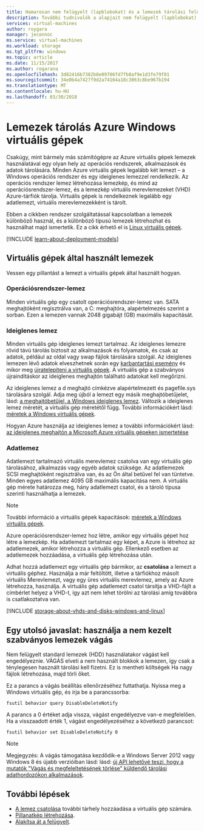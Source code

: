 ```yaml
---
title: Hamarosan nem felügyelt (lapblobokat) és a lemezek tárolási felügyelt Microsoft Azure Windows virtuális gépek |} Microsoft Docs
description: További tudnivalók a alapjait nem felügyelt (lapblobokat) és a felügyelt Windows virtuális gépek Azure-lemezeket tároló.
services: virtual-machines
author: roygara
manager: jeconnoc
ms.service: virtual-machines
ms.workload: storage
ms.tgt_pltfrm: windows
ms.topic: article
ms.date: 11/15/2017
ms.author: rogarana
ms.openlocfilehash: 3d82416b7382b8e09706fd7fb8af9e1d3fe79f01
ms.sourcegitcommit: 34e0b4a7427f9d2a74164a18c3063c8be967b194
ms.translationtype: MT
ms.contentlocale: hu-HU
ms.lasthandoff: 03/30/2018
---
```

# <a name="about-disks-storage-for-azure-windows-vms"></a>Lemezek tárolás Azure Windows virtuális gépek
Csakúgy, mint bármely más számítógépre az Azure virtuális gépek lemezek használatával egy olyan hely az operációs rendszerek, alkalmazások és adatok tárolására. Minden Azure virtuális gépek legalább két lemezt – a Windows operációs rendszer és egy ideiglenes lemezzel rendelkezik. Az operációs rendszer lemez létrehozása lemezkép, és mind az operációsrendszer-lemez, és a lemezkép virtuális merevlemezeket (VHD) Azure-tárfiók tárolja. Virtuális gépek is rendelkeznek legalább egy adatlemezt, virtuális merevlemezekként is tárolt. 

Ebben a cikkben rendszer szolgáltatással kapcsolatban a lemezek különböző használ, és a különböző típusú lemezek létrehozhat és használhat majd ismertetik. Ez a cikk érhető el is [Linux virtuális gépek](../linux/about-disks-and-vhds.md).

[!INCLUDE [learn-about-deployment-models](../../../includes/learn-about-deployment-models-both-include.md)]

## <a name="disks-used-by-vms"></a>Virtuális gépek által használt lemezek

Vessen egy pillantást a lemezt a virtuális gépek által használt hogyan.

### <a name="operating-system-disk"></a>Operációsrendszer-lemez
Minden virtuális gép egy csatolt operációsrendszer-lemez van. SATA meghajtóként regisztrálva van, a C: meghajtóra, alapértelmezés szerint a sorban. Ezen a lemezen vannak 2048 gigabájt (GB) maximális kapacitását. 

### <a name="temporary-disk"></a>Ideiglenes lemez
Minden virtuális gép ideiglenes lemezt tartalmaz. Az ideiglenes lemezre rövid távú tárolás biztosít az alkalmazások és folyamatok, és csak az adatok, például az oldal vagy swap fájlok tárolására szolgál. Az ideiglenes lemezen lévő adatok elveszhetnek során egy [karbantartási esemény](manage-availability.md?toc=%2fazure%2fvirtual-machines%2fwindows%2ftoc.json#understand-vm-reboots---maintenance-vs-downtime) és mikor meg [újratelepíteni a virtuális gépek](redeploy-to-new-node.md?toc=%2fazure%2fvirtual-machines%2fwindows%2ftoc.json). A virtuális gép a szabványos újraindításkor az ideiglenes meghajtón található adatokat kell megőrizni.

Az ideiglenes lemez a d meghajtó címkézve alapértelmezett és pagefile.sys tárolására szolgál. Adja meg újból a lemezt egy másik meghajtóbetűjelet, lásd: [a meghajtóbetűjel, a Windows ideiglenes lemez](change-drive-letter.md). Változik a ideiglenes lemez méretét, a virtuális gép méretétől függ. További információkért lásd: [méretek a Windows virtuális gépek](sizes.md).

Hogyan Azure használja az ideiglenes lemez a további információkért lásd: [az ideiglenes meghajtón a Microsoft Azure virtuális gépeken ismertetése](https://blogs.msdn.microsoft.com/mast/2013/12/06/understanding-the-temporary-drive-on-windows-azure-virtual-machines/)


### <a name="data-disk"></a>Adatlemez
Adatlemezt tartalmazó virtuális merevlemez csatolva van egy virtuális gép tárolásához, alkalmazás vagy egyéb adatok szüksége. Az adatlemezek SCSI meghajtóként regisztrálva van, és az Ön által betűvel fel van tüntetve. Minden egyes adatlemez 4095 GB maximális kapacitása nem. A virtuális gép mérete határozza meg, hány adatlemezt csatol, és a tároló típusa szerinti használhatja a lemezek.

> [!NOTE]
> További információ a virtuális gépek kapacitások: [méretek a Windows virtuális gépek](sizes.md).
> 

Azure operációsrendszer-lemez hoz létre, amikor egy virtuális gépet hoz létre a lemezkép. Ha adatlemezt tartalmaz egy képet, a Azure is létrehoz az adatlemezek, amikor létrehozza a virtuális gép. Ellenkező esetben az adatlemezek hozzáadása, a virtuális gép létrehozása után.

Adhat hozzá adatlemezt egy virtuális gép bármikor, az **csatolása** a lemezt a virtuális géphez. Használja a már feltöltött, illetve a tárfiókhoz másolt virtuális Merevlemezt, vagy egy üres virtuális merevlemez, amely az Azure létrehozza, használja. A virtuális gép adatlemezt csatol társítja a VHD-fájlt a címbérlet helyez a VHD-t, így azt nem lehet törölni az tárolási amíg továbbra is csatlakoztatva van.


[!INCLUDE [storage-about-vhds-and-disks-windows-and-linux](../../../includes/storage-about-vhds-and-disks-windows-and-linux.md)]

## <a name="one-last-recommendation-use-trim-with-unmanaged-standard-disks"></a>Egy utolsó javaslat: használja a nem kezelt szabványos lemezek vágás 

Nem felügyelt standard lemezek (HDD) használatakor vágást kell engedélyeznie. VÁGÁS elveti a nem használt blokkok a lemezen, így csak a ténylegesen használt tárolási kell fizetni. Ez is mentheti költségek Ha nagy fájlok létrehozása, majd törli őket. 

Ez a parancs a vágás beállítás ellenőrzéséhez futtathatja. Nyissa meg a Windows virtuális gép, és írja be a parancssorba:


```
fsutil behavior query DisableDeleteNotify
```

A parancs a 0 értéket adja vissza, vágást engedélyezve van-e megfelelően. Ha a visszaadott érték 1, vágást engedélyezéséhez a következő parancsot:

```
fsutil behavior set DisableDeleteNotify 0
```

> [!NOTE]
> Megjegyzés: A vágás támogatása kezdődik-e a Windows Server 2012 vagy Windows 8 és újabb verzióiban lásd: lásd: [új API lehetővé teszi, hogy a mutatók "Vágás és megfeleltetésének törlése" küldendő tárolási adathordozókon alkalmazások](https://msdn.microsoft.com/windows/compatibility/new-api-allows-apps-to-send-trim-and-unmap-hints).
> 

<!-- Might want to match next-steps from overview of managed disks -->
## <a name="next-steps"></a>További lépések
* [A lemez csatolása](attach-disk-portal.md) további tárhely hozzáadása a virtuális gép számára.
* [Pillanatkép létrehozása](snapshot-copy-managed-disk.md).
* [Alakítsa át a felügyelt](convert-unmanaged-to-managed-disks.md).


